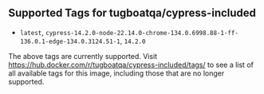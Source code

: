 ## Supported Tags for tugboatqa/cypress-included

* `latest`, `cypress-14.2.0-node-22.14.0-chrome-134.0.6998.88-1-ff-136.0.1-edge-134.0.3124.51-1`, `14.2.0`

The above tags are currently supported. Visit https://hub.docker.com/r/tugboatqa/cypress-included/tags/ to see a list of all available tags for this image, including those that are no longer supported.
